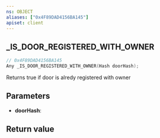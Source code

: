 ```yaml
---
ns: OBJECT
aliases: ["0x4F89DAD4156BA145"]
apiset: client
---
```

## _IS_DOOR_REGISTERED_WITH_OWNER

```c
// 0x4F89DAD4156BA145
Any _IS_DOOR_REGISTERED_WITH_OWNER(Hash doorHash);
```

Returns true if door is alredy registered with owner

## Parameters
* **doorHash**:

## Return value

